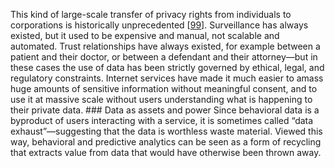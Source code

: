 This kind of large-scale transfer of privacy rights from individuals to corporations is historically
unprecedented [[99](ch12.html#Zuboff2015jd)]. Surveillance has always
existed, but it used to be expensive and manual, not scalable and automated. Trust relationships
have always existed, for example between a patient and their doctor, or between a defendant and
their attorney—but in these cases the use of data has been strictly governed by ethical, legal,
and regulatory constraints. Internet services have made it much easier to amass huge amounts of
sensitive information without meaningful consent, and to use it at
massive scale without users understanding what is happening to their private data. ### Data as assets and power 
Since behavioral data is a byproduct of users interacting with a service, it is sometimes called
“data exhaust”—suggesting that the data is worthless waste material. Viewed this way, behavioral
and predictive analytics can be seen as a form of recycling that extracts value from data that would
have otherwise been thrown away.